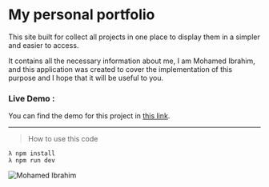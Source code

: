 # My personal portfolio


This site built for collect all projects in one place to display them in a simpler and easier to access.

It contains all the necessary information about me, I am Mohamed Ibrahim, and this application was created to cover the implementation of this purpose and I hope that it will be useful to you.



### Live Demo :

You can find the demo for this project in [this link](https://portfolio-mohamed-ibrahim.herokuapp.com/).

---

> How to use this code

```
λ npm install
λ npm run dev
```

![Mohamed Ibrahim](https://portfolio-mohamed-ibrahim.herokuapp.com/logo.svg)